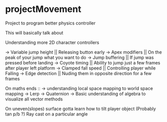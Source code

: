 # projectMovement
Project to program better physics controller


This will basically talk about 

Understanding more 2D character controllers

-> Variable jump height || Releasing button early 
-> Apex modifiers || On the peak of your jump what you want to do 
-> Jump buffering || If jump was pressed before landing 
-> Coyote timing  || Ability to jump just a few frames after player left platform
-> Clamped fall speed || Controlling player while Falling 
-> Edge detection || Nuding them in opposite direction for a few frames


On maths ends :: 
-> understanding local space mapping to world space mapping 
-> Lerp
-> Quaternion 
-> Basic understanding of algebra to visualize all vector methods


On uneven(slopes) surface gotta learn how to tilt player object (Probably tan p/b ?)
Ray cast on a particular angle 
